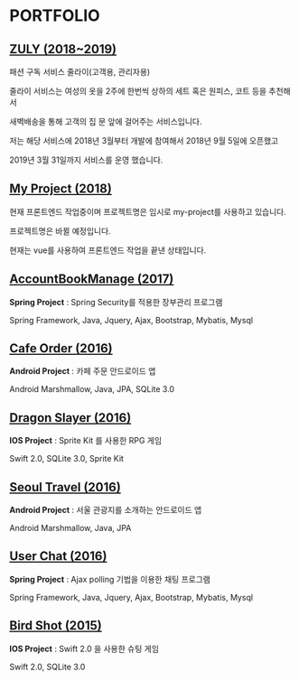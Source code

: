 # PORTFOLIO

## [ZULY (2018~2019)](https://github.com/narae-develop/portfolio/tree/master/ZULY)
패션 구독 서비스 줄라이(고객용, 관리자용)

줄라이 서비스는 여성의 옷을 2주에 한번씩 상하의 세트 혹은 원피스, 코트 등을 추천해서

새벽배송을 통해 고객의 집 문 앞에 걸어주는 서비스입니다.

저는 해당 서비스에 2018년 3월부터 개발에 참여해서 2018년 9월 5일에 오픈했고

2019년 3월 31일까지 서비스를 운영 했습니다.

## [My Project (2018)](https://github.com/jo-narae/my-project)

현재 프론트엔드 작업중이며 프로젝트명은 임시로 my-project를 사용하고 있습니다.

프로젝트명은 바뀔 예정입니다.

현재는 vue를 사용하여 프론트엔드 작업을 끝낸 상태입니다.

## [AccountBookManage (2017)](https://github.com/narae-develop/AccountBookManage)

__Spring Project__ : Spring Security를 적용한 장부관리 프로그램

Spring Framework, Java, Jquery, Ajax, Bootstrap, Mybatis, Mysql

## [Cafe Order (2016)](https://github.com/narae-develop/CafeOrder)

__Android Project__ : 카페 주문 안드로이드 앱

Android Marshmallow, Java, JPA, SQLite 3.0

## [Dragon Slayer (2016)](https://github.com/narae-develop/dragon-slayer)

__IOS Project__ : Sprite Kit 를 사용한 RPG 게임

Swift 2.0, SQLite 3.0, Sprite Kit

## [Seoul Travel (2016)](https://github.com/narae-develop/SeoulTravelClient)

__Android Project__ : 서울 관광지를 소개하는 안드로이드 앱

Android Marshmallow, Java, JPA

## [User Chat (2016)](https://github.com/narae-develop/userChat)

__Spring Project__ : Ajax polling 기법을 이용한 채팅 프로그램

Spring Framework, Java, Jquery, Ajax, Bootstrap, Mybatis, Mysql

## [Bird Shot (2015)](https://github.com/narae-develop/BirdShot)

__IOS Project__ : Swift 2.0 을 사용한 슈팅 게임

Swift 2.0, SQLite 3.0
